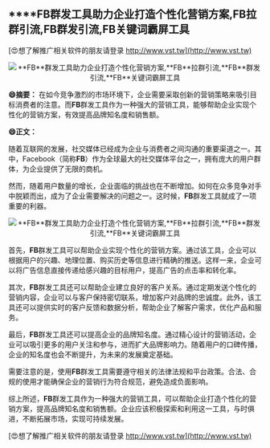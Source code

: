 ## ****FB**群发工具助力企业打造个性化营销方案,**FB**拉群引流,**FB**群发引流,**FB**关键词霸屏工具**

[😍想了解推广相关软件的朋友请登录 http://www.vst.tw](http://www.vst.tw)

 <center><img src="https://vst.tw/MP4/tuiguang/png/0.png" alt="**FB**群发工具助力企业打造个性化营销方案,**FB**拉群引流,**FB**群发引流,**FB**关键词霸屏工具"></center>

**😄摘要：**
在如今竞争激烈的市场环境下，企业需要采取创新的营销策略来吸引目标消费者的注意。而**FB**群发工具作为一种强大的营销工具，能够帮助企业实现个性化的营销方案，有效提高品牌知名度和销售额。

**😄正文：**

随着互联网的发展，社交媒体已经成为企业与消费者之间沟通的重要渠道之一。其中，Facebook（简称**FB**）作为全球最大的社交媒体平台之一，拥有庞大的用户群体，为企业提供了无限的商机。

然而，随着用户数量的增长，企业面临的挑战也在不断增加。如何在众多竞争对手中脱颖而出，成为了企业需要解决的问题之一。这时候，**FB**群发工具就成了一项重要的利器。

 <center><img src="https://vst.tw/MP4/tuiguang/png/1.png" alt="**FB**群发工具助力企业打造个性化营销方案,**FB**拉群引流,**FB**群发引流,**FB**关键词霸屏工具"></center>

首先，**FB**群发工具可以帮助企业实现个性化的营销方案。通过该工具，企业可以根据用户的兴趣、地理位置、购买历史等信息进行精确的推送。这样一来，企业可以将广告信息直接传递给感兴趣的目标用户，提高广告的点击率和转化率。

其次，**FB**群发工具还可以帮助企业建立良好的客户关系。通过定期发送个性化的营销内容，企业可以与客户保持密切联系，增加客户对品牌的忠诚度。此外，该工具还可以提供实时的客户反馈和数据分析，帮助企业了解客户需求，优化产品和服务。

最后，**FB**群发工具还可以提高企业的品牌知名度。通过精心设计的营销活动，企业可以吸引更多的用户关注和参与，进而扩大品牌影响力。随着用户的口碑传播，企业的知名度也会不断提升，为未来的发展奠定基础。

需要注意的是，使用**FB**群发工具需要遵守相关的法律法规和平台政策。合法、合规的使用才能确保企业的营销行为符合规范，避免造成负面影响。

综上所述，**FB**群发工具作为一种强大的营销工具，可以帮助企业打造个性化的营销方案，提高品牌知名度和销售额。企业应该积极探索和利用这一工具，与时俱进，不断拓展市场，实现可持续发展。

[😍想了解推广相关软件的朋友请登录 http://www.vst.tw](http://www.vst.tw)



